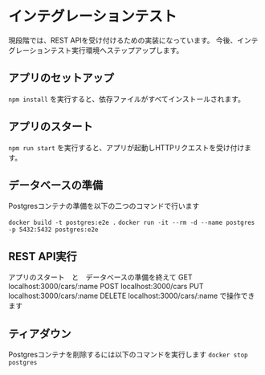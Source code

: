# インテグレーションテスト
現段階では、REST APIを受け付けるための実装になっています。
今後、インテグレーションテスト実行環境へステップアップします。

## アプリのセットアップ
`npm install` を実行すると、依存ファイルがすべてインストールされます。

## アプリのスタート
`npm run start` を実行すると、アプリが起動しHTTPリクエストを受け付けます。

## データベースの準備
Postgresコンテナの準備を以下の二つのコマンドで行います

`docker build -t postgres:e2e .`
`docker run -it --rm -d --name postgres -p 5432:5432 postgres:e2e`

## REST API実行
アプリのスタート　と　データベースの準備を終えて
GET localhost:3000/cars/:name
POST localhost:3000/cars
PUT localhost:3000/cars/:name
DELETE localhost:3000/cars/:name
で操作できます

## ティアダウン
Postgresコンテナを削除するには以下のコマンドを実行します
`docker stop postgres`
